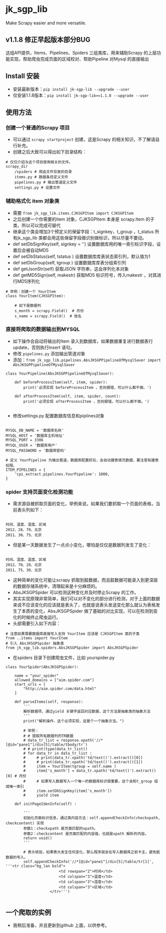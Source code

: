 # jk_sgp_lib 

Make Scrapy easier and more versatile.

## v1.1.8 修正早起版本部分BUG

这组API提供，Items、Pipelines、Spiders 三组类库，用来辅助Scrapy 的上层功能实现，帮助爬虫完成页面的区域校对、帮助Pipeline 对Mysql 的直接输出

## Install 安装

* 安装最新版本：`pip install jk-sgp-lib --upgrade --user`
* 仅安装1.1.8版本：`pip install jk-sgp-lib==1.1.8 --upgrade --user`

## 使用方法

### 创建一个普通的Scrapy 项目

* 可以通过 `scrapy startproject` 创建，这是Scrapy 的相关知识，不了解请自行补充。
* 创建之后大致可以得出如下目录结构：
```
# 仅仅介绍与这个项目使用相关的文件。
scrapy_dir
    /spiders # 爬虫文件存放的目录
    items.py # 数据条目定义文件
    pipelines.py # 输出管道定义文件
    settings.py # 设置文件
```

### 辅助格式化 item 对象类

* 需要 `from jk_sgp_lib.items.CJKSGPItem import CJKSGPItem`
* 之后创建一个你需要的item 对象，CJKSGPItem 本身是 scrapy.Item 的子类，所以可以完成可替代
* 继承这个类会增加3个预定义的保留字段：t_signkey，t_group ，t_status 所有jk_sgp_lib 类都会用这些保留字段做识别做标识，所以尽量不要动。
* def setDbSignKey(self, signkey = '') 设置数据库用的唯一索引标识字段，设置后会被自动MD5
* def setDbStatus(self, tstatus ) 设置数据库库表状态索引列，默认值为1
* def setDbGroup(self, tgroup ) 设置数据库库表分组索引列
* def getJsonStr(self) 获取JSON 字符串，这会序列化本对象
* def getMD5Sign(self, makestr) 获取MD5 标识符号，传入makestr ，对其进行MD5序列化

```
# 举例：创建一个 YourItem
class YourItem(CJKSGPItem):

    # 如下是数据列
    s_month = scrapy.Field()  # 月份
    s_name = scrapy.Field()  # 姓名

```

### 直接将爬取的数据输出到MYSQL
* 如下操作会自动将输出的Item 录入到数据库，如果数据重复进行数据表行update，否则执行insert 语句。
* 修改 `pipelines.py` 添加输出管道对象
* 添加：`from jk_sgp_lib.pipelines.AbsJKSGPPipelineOfMysqlSaver import AbsJKSGPPipelineOfMysqlSaver`
```
class YourPipeline(AbsJKSGPPipelineOfMysqlSaver):
    
    def beforeProcessItem(self, item, spider):
        print('必须实现 beforeProcessItem ，否则报错，可以什么都不做。')

    def afterProcessItem(self, item, spider, count):
        print('必须实现 afterProcessItem ，否则报错，可以什么都不做。')
    
```
* 修改settings.py 配置数据库信息和piplines对象
```

MYSQL_DB_NAME = '数据库名称'
MYSQL_HOST = '数据库主机地址'
MYSQL_PORT = 3306
MYSQL_USER = '数据库用户'
MYSQL_PASSWORD = '数据库密码'

# 定义 YourPipeline 为输出管道，数据库配置好后，会自动建表填充数据，要注意有建表权限。
ITEM_PIPELINES = {
    'cpi_extract.pipelines.YourPipeline': 1000,
}
```

### spider 支持页面变化检测功能
* 需求源自被抓取页面的变化，举例来说，如果我们要抓取一个页面的表格，当前表头列如下：
```

时间、温度、湿度、区域
2012、28、70、北京
2011、30、75、北京

```
* 但是某一天数据发生了一点点小变化，哪怕是仅仅是数据列发生了变化：
```

时间、湿度、温度、区域
2012、70、28、北京
2011、75、30、北京

```
* 这种简单的变化可能让scrapy 抓取到脏数据，而且脏数据可能录入到更深层的数据存储系统中，清理起来是十分麻烦的。
* AbsJKSGPSpider 可以检测这种变化并及时停止Scrapy 的工作。
* 其实实现原理非常简单，我们可以对不变化的部分进行检测，对于上面的数据来说不应该变化的应该就是表头了，也就是说表头发送变化那么就认为表格发生了本质的变化，AbsJKSGPSpider 做了基础的对比实现，可以在检测到变化的时候终止爬虫运行。
* 头部需要引入如下内容：
```
# 注意如果需要数据库直接写入支持 YourItem 应该是 CJKSGPItem 类的子类
from ..items import YourItem 
# 引入 AbsJKSGPSpider 抽象类
from jk_sgp_lib.spiders.AbsJKSGPSpider import AbsJKSGPSpider
```
* 在spiders 目录下创建爬虫文件，比如 yourspider.py
```
class YourSpider(AbsJKSGPSpider):
    
    name = "your_spider"
    allowed_domains = ["aim.spider.com"]
    start_urls = [
        "http://aim.spider.com/data.html"
    ]

    def parseItems(self, response):
        '''
        解析数据项，通过yield 关键字返回对应数据，这个方法是抽象类的抽象方法
        '''
        print("解析操作，这个必须实现，这是个一个抽象方法。")

        # 举例：
        # # 提取所有数据列的TR数据
        # data_tr_list = response.xpath('//*[@id="pane1"]/div[5]/table/tbody/tr')
        # # print(type(data_tr_list))
        # for data_tr in data_tr_list :
        #     # print(data_tr.xpath('td/text()').extract()[0]) 
        #     # print(data_tr.xpath('td/text()').extract()[1])
        #     item = YourItem(tgroup = self.name )
        #     item['s_month'] = data_tr.xpath('td/text()').extract()[0] # 月份
        #     # 如果写入数据写入一个唯一的数据库标识很重要，这个会和t_group 组成唯一索引
        #     item.setDbSignKey(item['s_month'])
        #     yield item

    def initPageIdenInfo(self) :
        
        '''
        初始化页面标识信息，通过类内容方法：self.appendCheckInfo(checkxpath, checkcontent) 实现
        参数1：checkxpath 是页面匹配的xpath。
        参数2：checkcontent 是页面匹配的内容值，也就是xpath 解析的内容。
        return void()
        '''

        # 表头核验，如果表头发生任何变化，那么程序就会在写入数据库之前卡主，避免脏数据的写入。
        self.appendCheckInfo('//*[@id="pane1"]/div[5]/table/tr[1]', '''<tr class="bg_lan bold">
					    <td rowspan="2">时间</td>
					    <td colspan="3">温度</td>
					    <td colspan="3">湿度</td>
					    <td colspan="3">区域</td>
					</tr>''')
        

```

## 一个爬取的实例

* 我稍后准备，并且更新到github 上面，以供参考。
